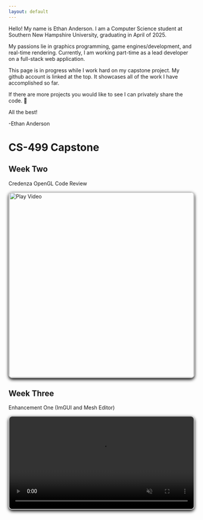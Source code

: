 ```yaml
---
layout: default
---
```


Hello! My name is Ethan Anderson. I am a Computer Science student at Southern New Hampshire University, graduating in April of 2025.

My passions lie in graphics programming, game engines/development, and real-time rendering. Currently, I am working part-time as a lead developer on a full-stack web application.

This page is in progress while I work hard on my capstone project. My github account is linked at the top. It showcases all of the work I have accomplished so far. 

If there are more projects you would like to see I can privately share the code. 👀

All the best!

-Ethan Anderson

# CS-499 Capstone

## Week Two
Credenza OpenGL Code Review

<a href="https://youtu.be/4-teGXIMeoE" target="_blank">
  <img src="https://imgur.com/QzFq6PU.png" alt="Play Video"
       style="border: 2px solid #ccc; border-radius: 10px; width: 500px; max-width: 560px; box-shadow: 0 4px 8px rgba(0,0,0,1);">
</a>

## Week Three
Enhancement One (ImGUI and Mesh Editor)

<video class ="hover-zoom" autoplay loop muted playsinline
  style="border: 2px solid #ccc; border-radius: 10px; width: 500px; max-width: 560px; box-shadow: 0 4px 8px rgba(0,0,0,1);">
  <source src="videos/Enhancement One Web.mp4" type="video/mp4">
  Your browser does not support the video tag.
</video>

<style>
.hover-zoom {
  transition: transform 0.3s ease;
  cursor: zoom-in;
}

.hover-zoom:hover {
  transform: scale(2.5);
  z-index: 10;
}
</style>
